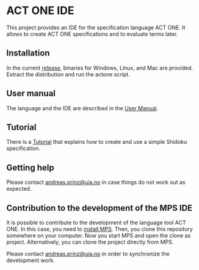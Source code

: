 # ACT ONE IDE
This project provides an IDE for the specification language ACT ONE. 
It allows to create ACT ONE specifications and to evaluate terms later.

## Installation
In the current [release](/../../releases), binaries for Windows, Linux, and Mac are provided.
Extract the distribution and run the actone script.

## User manual
The language and the IDE are described in the [User Manual](documentation/UserManual.md).

## Tutorial
There is a [Tutorial](documentation/Tutorial.md) that explains how to create and use a simple Shidoku specification.

## Getting help
Please contact andreas.prinz@uia.no in case things do not work out as expected.

## Contribution to the development of the MPS IDE
It is possible to contribute to the development of the language tool ACT ONE. In this case, you need to [install MPS](https://www.jetbrains.com/mps/download).
Then, you clone this repository somewhere on your computer.
Now you start MPS and open the clone as project.
Alternatively, you can clone the project directly from MPS.

Please contact andreas.prinz@uia.no in order to synchronize the development work.

